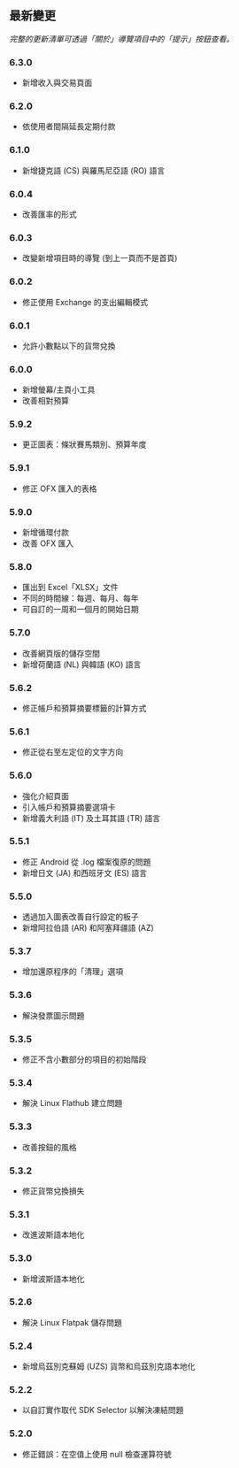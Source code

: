 ## 最新變更

_完整的更新清單可透過「關於」導覽項目中的「提示」按鈕查看。_

### 6.3.0
- 新增收入與交易頁面

### 6.2.0
- 依使用者間隔延長定期付款

### 6.1.0
- 新增捷克語 (CS) 與羅馬尼亞語 (RO) 語言

### 6.0.4
- 改善匯率的形式

### 6.0.3
- 改變新增項目時的導覽 (到上一頁而不是首頁) 

### 6.0.2
- 修正使用 Exchange 的支出編輯模式

### 6.0.1
- 允許小數點以下的貨幣兌換

### 6.0.0
- 新增螢幕/主頁小工具
- 改善相對預算

### 5.9.2
- 更正圖表：條狀賽馬類別、預算年度

### 5.9.1
- 修正 OFX 匯入的表格

### 5.9.0
- 新增循環付款
- 改善 OFX 匯入

### 5.8.0
- 匯出到 Excel「XLSX」文件
- 不同的時間線：每週、每月、每年
- 可自訂的一周和一個月的開始日期

### 5.7.0
- 改善網頁版的儲存空間
- 新增荷蘭語 (NL) 與韓語 (KO) 語言

### 5.6.2
- 修正帳戶和預算摘要標籤的計算方式

### 5.6.1
- 修正從右至左定位的文字方向 

### 5.6.0
- 強化介紹頁面
- 引入帳戶和預算摘要選項卡
- 新增義大利語 (IT) 及土耳其語 (TR) 語言

### 5.5.1
- 修正 Android 從 .log 檔案復原的問題
- 新增日文 (JA) 和西班牙文 (ES) 語言 

### 5.5.0
- 透過加入圖表改善自行設定的板子
- 新增阿拉伯語 (AR) 和阿塞拜疆語 (AZ)

### 5.3.7
- 增加還原程序的「清理」選項  

### 5.3.6
- 解決發票圖示問題

### 5.3.5
- 修正不含小數部分的項目的初始階段

### 5.3.4
- 解決 Linux Flathub 建立問題

### 5.3.3
- 改善按鈕的風格

### 5.3.2
- 修正貨幣兌換損失

### 5.3.1
- 改進波斯語本地化

### 5.3.0
- 新增波斯語本地化

### 5.2.6
- 解決 Linux Flatpak 儲存問題

### 5.2.4
- 新增烏茲別克蘇姆 (UZS) 貨幣和烏茲別克語本地化

### 5.2.2
- 以自訂實作取代 SDK Selector 以解決凍結問題

### 5.2.0
- 修正錯誤：在空值上使用 null 檢查運算符號